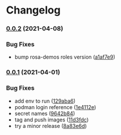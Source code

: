 # Changelog

### [0.0.2](https://www.github.com/kameshsampath/openshift-demos-ansible-ee/compare/v0.0.1...v0.0.2) (2021-04-08)


### Bug Fixes

* bump rosa-demos roles version ([a1af7e9](https://www.github.com/kameshsampath/openshift-demos-ansible-ee/commit/a1af7e9243f63d7dd5637e8ca0655509bb31d59f))

### [0.0.1](https://www.github.com/kameshsampath/openshift-demos-ansible-ee/compare/v0.0.0...v0.0.1) (2021-04-01)


### Bug Fixes

* add env to run ([129aba6](https://www.github.com/kameshsampath/openshift-demos-ansible-ee/commit/129aba66d4250aa42ac44aaa9eb12d2dba7fb19c))
* podman login reference ([1e4112e](https://www.github.com/kameshsampath/openshift-demos-ansible-ee/commit/1e4112e5acaa7cc82d8c6299a026d7ecbda36457))
* secret names ([9642b84](https://www.github.com/kameshsampath/openshift-demos-ansible-ee/commit/9642b84affe2fa80f5f656f3bc100d5617aadc09))
* tag and push images ([11d3fdc](https://www.github.com/kameshsampath/openshift-demos-ansible-ee/commit/11d3fdc8bdba6464330baf673321ed78bd096fff))
* try a minor release ([8a83e6d](https://www.github.com/kameshsampath/openshift-demos-ansible-ee/commit/8a83e6dad72e08b6154ef6a52d0f3f178eb3bec5))
